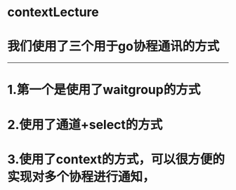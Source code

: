 # contextLecture
# 我们使用了三个用于go协程通讯的方式
---
# 1.第一个是使用了waitgroup的方式
# 2.使用了通道+select的方式
# 3.使用了context的方式，可以很方便的实现对多个协程进行通知，
